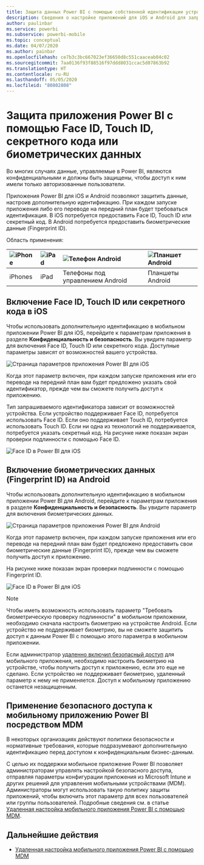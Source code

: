 ```yaml
---
title: Защита данных Power BI с помощью собственной идентификации устройств
description: Сведения о настройке приложений для iOS и Android для запроса дополнительной идентификации перед доступом к данным Power BI
author: paulinbar
ms.service: powerbi
ms.subservice: powerbi-mobile
ms.topic: conceptual
ms.date: 04/07/2020
ms.author: painbar
ms.openlocfilehash: ce7b3c3bc667023ef36650d8c551caaceab04c02
ms.sourcegitcommit: 7aa0136f93f88516f97ddd8031ccac5d07863b92
ms.translationtype: HT
ms.contentlocale: ru-RU
ms.lasthandoff: 05/05/2020
ms.locfileid: "80802808"
---
```

# <a name="protect-power-bi-app-with-face-id-touch-id-passcode-or-biometric-data"></a>Защита приложения Power BI с помощью Face ID, Touch ID, секретного кода или биометрических данных 

Во многих случаях данные, управляемые в Power BI, являются конфиденциальными и должны быть защищены, чтобы доступ к ним имели только авторизованные пользователи. 

Приложения Power BI для iOS и Android позволяют защитить данные, настроив дополнительную идентификацию. При каждом запуске приложения либо его переводе на передний план будет требоваться идентификация. В iOS потребуется предоставить Face ID, Touch ID или секретный код. В Android потребуется предоставить биометрические данные (Fingerprint ID).

Область применения:

| ![iPhone](./media/mobile-native-secure-access/ios-logo-40-px.png) | ![iPad](./media/mobile-native-secure-access/ios-logo-40-px.png) | ![Телефон Android](././media/mobile-native-secure-access/android-logo-40-px.png) | ![Планшет Android](././media/mobile-native-secure-access/android-logo-40-px.png) |
|:--- |:--- |:--- |:--- |
|iPhones |iPad |Телефоны под управлением Android |Планшеты Android |

## <a name="turn-on-face-id-touch-id-or-passcode-on-ios"></a>Включение Face ID, Touch ID или секретного кода в iOS

Чтобы использовать дополнительную идентификацию в мобильном приложении Power BI для iOS, перейдите к параметрам приложения в разделе **Конфиденциальность и безопасность**. Вы увидите параметр для включения Face ID, Touch ID или секретного кода. Доступные параметры зависят от возможностей вашего устройства.

![Страница параметров приложения Power BI для iOS](./media/mobile-native-secure-access/mobile-ios-native-secured-setting.png)

Когда этот параметр включен, при каждом запуске приложения или его переводе на передний план вам будет предложено указать свой идентификатор, прежде чем вы сможете получить доступ к приложению.

Тип запрашиваемого идентификатора зависит от возможностей устройства. Если устройство поддерживает Face ID, потребуется использовать Face ID. Если оно поддерживает Touch ID, потребуется использовать Touch ID. Если ни одна из технологий не поддерживается, потребуется указать секретный код. На рисунке ниже показан экран проверки подлинности с помощью Face ID.

![Face ID в Power BI для iOS](./media/mobile-native-secure-access/mobile-ios-native-secured-faceid.png)

## <a name="turn-on-biometric-data-fingerprint-id-on-android"></a>Включение биометрических данных (Fingerprint ID) на Android

Чтобы использовать дополнительную идентификацию в мобильном приложении Power BI для Android, перейдите к параметрам приложения в разделе **Конфиденциальность и безопасность**. Вы увидите параметр для включения биометрических данных.

![Страница параметров приложения Power BI для Android](./media/mobile-native-secure-access/mobile-android-native-secured-setting.png)

Когда этот параметр включен, при каждом запуске приложения или его переводе на передний план вам будет предложено предоставить свои биометрические данные (Fingerprint ID), прежде чем вы сможете получить доступ к приложению.

На рисунке ниже показан экран проверки подлинности с помощью Fingerprint ID.

![Face ID в Power BI для iOS](./media/mobile-native-secure-access/mobile-android-native-secured-fingerprint-id.png)

>[!NOTE]
>Чтобы иметь возможность использовать параметр "Требовать биометрическую проверку подлинности" в мобильном приложении, необходимо сначала настроить биометрию на устройстве Android. Если устройство не поддерживает биометрию, вы не сможете защитить доступ к данным Power BI с помощью этого параметра в мобильном приложении.
>
>Если администратор [удаленно включил безопасный доступ](#mdm-enforcement-of-secure-access-to-your-power-bi-mobile-app) для мобильного приложения, необходимо настроить биометрию на устройстве, чтобы получить доступ к приложению, если это еще не сделано. Если устройство не поддерживает биометрию, удаленный параметр к нему не применяется. Доступ к мобильному приложению останется незащищенным.

## <a name="mdm-enforcement-of-secure-access-to-your-power-bi-mobile-app"></a>Применение безопасного доступа к мобильному приложению Power BI посредством MDM

В некоторых организациях действуют политики безопасности и нормативные требования, которые подразумевают дополнительную идентификацию перед доступом к конфиденциальным бизнес-данным.

С целью их поддержки мобильное приложение Power BI позволяет администраторам управлять настройкой безопасного доступа, отправляя параметры конфигурации приложения из Microsoft Intune и других решений для управления мобильными устройствами (MDM). Администраторы могут использовать такую политику защиты приложений, чтобы включить этот параметр для всех пользователей или группы пользователей. Подробные сведения см. в статье [Удаленная настройка мобильного приложения Power BI с помощью MDM](mobile-app-configuration.md#data-protection-settings-ios-and-android).

## <a name="next-steps"></a>Дальнейшие действия
* [Удаленная настройка мобильного приложения Power BI с помощью MDM](mobile-app-configuration.md)
